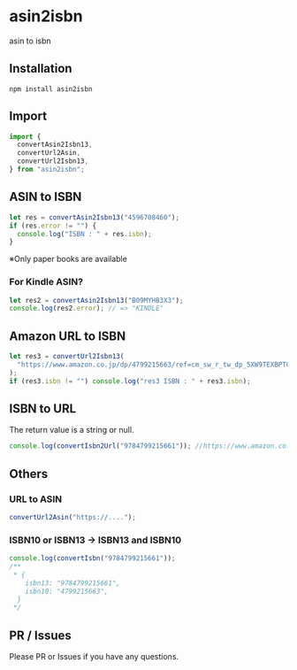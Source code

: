 # asin2isbn

asin to isbn

## Installation

```
npm install asin2isbn
```

## Import

```ts
import {
  convertAsin2Isbn13,
  convertUrl2Asin,
  convertUrl2Isbn13,
} from "asin2isbn";
```

## ASIN to ISBN

```ts
let res = convertAsin2Isbn13("4596708460");
if (res.error != "") {
  console.log("ISBN : " + res.isbn);
}
```

※Only paper books are available

### For Kindle ASIN?

```ts
let res2 = convertAsin2Isbn13("B09MYHB3X3");
console.log(res2.error); // => "KINDLE"
```

## Amazon URL to ISBN

```ts
let res3 = convertUrl2Isbn13(
  "https://www.amazon.co.jp/dp/4799215663/ref=cm_sw_r_tw_dp_5XW9TEXBPTC54CE90CE9"
);
if (res3.isbn != "") console.log("res3 ISBN : " + res3.isbn);
```

## ISBN to URL

The return value is a string or null.

```ts
console.log(convertIsbn2Url("9784799215661")); //https://www.amazon.co.jp/dp/4799215663
```

## Others

### URL to ASIN

```ts
convertUrl2Asin("https://....");
```

### ISBN10 or ISBN13 → ISBN13 and ISBN10

```ts
console.log(convertIsbn("9784799215661"));
/**
 * {
    isbn13: "9784799215661",
    isbn10: "4799215663",
  }
 */
```

## PR / Issues

Please PR or Issues if you have any questions.
